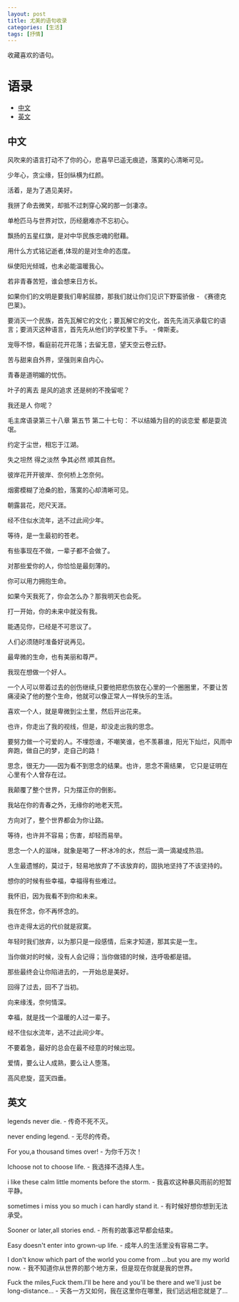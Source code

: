 ```yaml
---
layout: post
title: 尤美的语句收录
categories: [生活]
tags: [抒情]
---
```


收藏喜欢的语句。

# 语录

+ [中文](#中文)
+ [英文](#英文)




## 中文

风吹来的语言打动不了你的心，悲喜早已遥无痕迹，落寞的心清晰可见。

少年心，贪尘缘，狂剑纵横为红颜。

活着，是为了遇见美好。

我拼了命去微笑，却抵不过刺穿心窝的那一剑凄凉。

单枪匹马与世界对饮，历经磨难亦不忘初心。

飘扬的五星红旗，是对中华民族忠魂的慰藉。

用什么方式铭记逝者,体现的是对生命的态度。

纵使阳光倾城，也未必能温暖我心。

若非青春苦短，谁会想来日方长。

如果你们的文明是要我们卑躬屈膝，那我们就让你们见识下野蛮骄傲 - 《赛德克巴莱》。

要消灭一个民族，首先瓦解它的文化；要瓦解它的文化，首先先消灭承载它的语言；要消灭这种语言，首先先从他们的学校里下手。 - 俾斯麦。

宠辱不惊，看庭前花开花落；去留无意，望天空云卷云舒。

苦与甜来自外界，坚强则来自内心。

青春是道明媚的忧伤。

叶子的离去 是风的追求 还是树的不挽留呢？

我还是人 你呢？

毛主席语录第三十八章 第五节 第二十七句： 不以结婚为目的的谈恋爱 都是耍流氓。

约定于尘世，相忘于江湖。

失之坦然 得之淡然 争其必然 顺其自然。

彼岸花开开彼岸、奈何桥上怎奈何。

烟雾模糊了沧桑的脸，落寞的心却清晰可见。

朝露昙花，咫尺天涯。

经不住似水流年，逃不过此间少年。

等待，是一生最初的苍老。

有些事现在不做，一辈子都不会做了。

对那些爱你的人，你恰恰是最刻薄的。

你可以用力拥抱生命。

如果今天我死了，你会怎么办？那我明天也会死。

打一开始，你的未来中就没有我。

能遇见你，已经是不可思议了。

人们必须随时准备好说再见。

最卑微的生命，也有美丽和尊严。

我现在想做一个好人。

一个人可以带着过去的创伤继续,只要他把悲伤放在心里的一个圈圈里，不要让苦痛浸染了他的整个生命，他就可以像正常人一样快乐的生活。

喜欢一个人，就是卑微到尘土里，然后开出花来。

也许，你走出了我的视线，但是，却没走出我的思念。

要努力做一个可爱的人。不埋怨谁，不嘲笑谁，也不羡慕谁，阳光下灿烂，风雨中奔跑，做自己的梦，走自己的路！

思念，很无力——因为看不到思念的结果。也许，思念不需结果， 它只是证明在心里有个人曾存在过。

我颠覆了整个世界，只为摆正你的倒影。

我站在你的青春之外，无缘你的地老天荒。

方向对了，整个世界都会为你让路。

等待，也许并不容易；伤害，却轻而易举。

思念一个人的滋味，就象是喝了一杯冰冷的水，然后一滴一滴凝成热泪。

人生最遗憾的，莫过于，轻易地放弃了不该放弃的，固执地坚持了不该坚持的。

想你的时候有些幸福，幸福得有些难过。

我怀旧，因为我看不到你和未来。

我在怀念，你不再怀念的。

也许走得太远的代价就是寂寞。

年轻时我们放弃，以为那只是一段感情，后来才知道，那其实是一生。

当你做对的时候，没有人会记得；当你做错的时候，连呼吸都是错。

那些最终会让你陷进去的，一开始总是美好。

回得了过去，回不了当初。

向来缘浅，奈何情深。

幸福，就是找一个温暖的人过一辈子。

经不住似水流年，逃不过此间少年。

不要着急，最好的总会在最不经意的时候出现。

爱情，要么让人成熟，要么让人堕落。

高风悲旋，蓝天四垂。



## 英文
legends never die. - 传奇不死不灭。

never ending legend. - 无尽的传奇。

For you,a thousand times over! - 为你千万次！

Ichoose not to choose life. - 我选择不选择人生。

i like these calm little moments before the storm. - 我喜欢这种暴风雨前的短暂平静。

sometimes i miss you so much i can hardly stand it. - 有时候好想你想到无法承受。

Sooner or later,all stories end. - 所有的故事迟早都会结束。

Easy doesn't enter into grown-up life. - 成年人的生活里没有容易二字。

I don't know which part of the world you come from ...but you are my world now. - 我不知道你从世界的那个地方来，但是现在你就是我的世界。

Fuck the miles,Fuck them.I'll be here and you'll be there and we'll just be long-distance... - 天各一方又如何，我在这里你在哪里，我们远远相恋就是了...

















